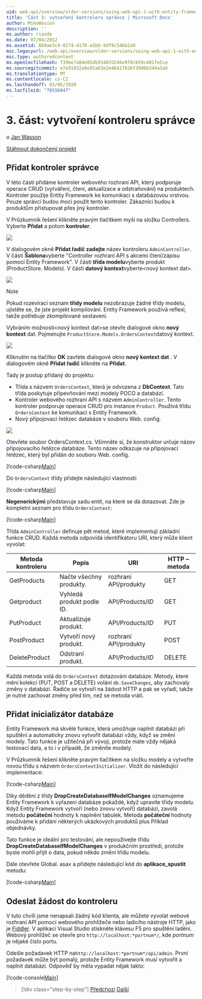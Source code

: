 ```yaml
---
uid: web-api/overview/older-versions/using-web-api-1-with-entity-framework-5/using-web-api-with-entity-framework-part-3
title: 'Část 3: vytvoření kontroleru správce | Microsoft Docs'
author: MikeWasson
description: ''
ms.author: riande
ms.date: 07/04/2012
ms.assetid: 6b9ae3c4-0274-4170-a1bb-9df9c546b2a9
msc.legacyurl: /web-api/overview/older-versions/using-web-api-1-with-entity-framework-5/using-web-api-with-entity-framework-part-3
msc.type: authoredcontent
ms.openlocfilehash: f39be7a84e85db93487d246e9f8cb59c401fe5ce
ms.sourcegitcommit: e7e91932a6e91a63e2e46417626f39d6b244a3ab
ms.translationtype: MT
ms.contentlocale: cs-CZ
ms.lasthandoff: 03/06/2020
ms.locfileid: "78556047"
---
```

# <a name="part-3-creating-an-admin-controller"></a>3\. část: vytvoření kontroleru správce

o [Jan Wasson](https://github.com/MikeWasson)

[Stáhnout dokončený projekt](https://code.msdn.microsoft.com/ASP-NET-Web-API-with-afa30545)

## <a name="add-an-admin-controller"></a>Přidat kontroler správce

V této části přidáme kontroler webového rozhraní API, který podporuje operace CRUD (vytváření, čtení, aktualizace a odstraňování) na produktech. Kontroler použije Entity Framework ke komunikaci s databázovou vrstvou. Pouze správci budou moci použít tento kontroler. Zákazníci budou k produktům přistupovat přes jiný kontroler.

V Průzkumník řešení klikněte pravým tlačítkem myši na složku Controllers. Vyberte **Přidat** a potom **kontroler**.

![](using-web-api-with-entity-framework-part-3/_static/image1.png)

V dialogovém okně **Přidat řadič zadejte** název kontroleru `AdminController`. V části **Šablona**vyberte &quot;Controller rozhraní API s akcemi čtení/zápisu pomocí Entity Framework&quot;. V části **třída modelu**vyberte produkt (ProductStore. Models). V části **datový kontext**vyberte&lt;nový kontext dat&gt;.

![](using-web-api-with-entity-framework-part-3/_static/image2.png)

> [!NOTE]
> Pokud rozevírací seznam **třídy modelu** nezobrazuje žádné třídy modelu, ujistěte se, že jste projekt kompilováni. Entity Framework používá reflexi, takže potřebuje zkompilované sestavení.

Vybráním možnosti&lt;nový kontext dat&gt;se otevře dialogové okno **nový kontext** dat. Pojmenujte `ProductStore.Models.OrdersContext`datový kontext.

![](using-web-api-with-entity-framework-part-3/_static/image3.png)

Kliknutím na tlačítko **OK** zavřete dialogové okno **nový kontext dat** . V dialogovém okně **Přidat řadič** klikněte na **Přidat**.

Tady je postup přidaný do projektu:

- Třída s názvem `OrdersContext`, která je odvozena z **DbContext**. Tato třída poskytuje připevňování mezi modely POCO a databází.
- Kontroler webového rozhraní API s názvem `AdminController`. Tento kontroler podporuje operace CRUD pro instance `Product`. Používá třídu `OrdersContext` ke komunikaci s Entity Framework.
- Nový připojovací řetězec databáze v souboru Web. config.

![](using-web-api-with-entity-framework-part-3/_static/image4.png)

Otevřete soubor OrdersContext.cs. Všimněte si, že konstruktor určuje název připojovacího řetězce databáze. Tento název odkazuje na připojovací řetězec, který byl přidán do souboru Web. config.

[!code-csharp[Main](using-web-api-with-entity-framework-part-3/samples/sample1.cs)]

Do `OrdersContext` třídy přidejte následující vlastnosti:

[!code-csharp[Main](using-web-api-with-entity-framework-part-3/samples/sample2.cs)]

**Negenerickými** představuje sadu entit, na které se dá dotazovat. Zde je kompletní seznam pro třídu `OrdersContext`:

[!code-csharp[Main](using-web-api-with-entity-framework-part-3/samples/sample3.cs)]

Třída `AdminController` definuje pět metod, které implementují základní funkce CRUD. Každá metoda odpovídá identifikátoru URI, který může klient vyvolat:

| Metoda kontroleru | Popis | URI | HTTP – metoda |
| --- | --- | --- | --- |
| GetProducts | Načte všechny produkty. | rozhraní API/produkty | GET |
| Getproduct | Vyhledá produkt podle ID. | API/Products/*ID* | GET |
| PutProduct | Aktualizuje produkt. | API/Products/*ID* | PUT |
| PostProduct | Vytvoří nový produkt. | rozhraní API/produkty | POST |
| DeleteProduct | Odstraní produkt. | API/Products/*ID* | DELETE |

Každá metoda volá do `OrdersContext` dotazování databáze. Metody, které mění kolekci (PUT, POST a DELETE) volání `db.SaveChanges`, aby zachovaly změny v databázi. Řadiče se vytvoří na žádost HTTP a pak se vyřadí, takže je nutné zachovat změny před tím, než se metoda vrátí.

## <a name="add-a-database-initializer"></a>Přidat inicializátor databáze

Entity Framework má skvělé funkce, která umožňuje naplnit databázi při spuštění a automaticky znovu vytvořit databázi vždy, když se změní modely. Tato funkce je užitečná při vývoji, protože máte vždy nějaká testovací data, a to i v případě, že změníte modely.

V Průzkumník řešení klikněte pravým tlačítkem na složku modely a vytvořte novou třídu s názvem `OrdersContextInitializer`. Vložit do následující implementace:

[!code-csharp[Main](using-web-api-with-entity-framework-part-3/samples/sample4.cs)]

Díky dědění z třídy **DropCreateDatabaseIfModelChanges** oznamujeme Entity Framework k vyřazení databáze pokaždé, když upravíte třídy modelu. Když Entity Framework vytvoří (nebo znovu vytvoří) databázi, zavolá metodu **počáteční** hodnoty k naplnění tabulek. Metoda **počáteční** hodnoty používáme k přidání některých ukázkových produktů plus Příklad objednávky.

Tato funkce je ideální pro testování, ale nepoužívejte třídu **DropCreateDatabaseIfModelChanges** v produkčním prostředí, protože byste mohli přijít o data, pokud někdo změní třídu modelu.

Dále otevřete Global. asax a přidejte následující kód do **aplikace\_spustit** metodu:

[!code-csharp[Main](using-web-api-with-entity-framework-part-3/samples/sample5.cs)]

## <a name="send-a-request-to-the-controller"></a>Odeslat žádost do kontroleru

V tuto chvíli jsme nenapsali žádný kód klienta, ale můžete vyvolat webové rozhraní API pomocí webového prohlížeče nebo ladicího nástroje HTTP, jako je [Fiddler](http://www.fiddler2.com/fiddler2/). V aplikaci Visual Studio stiskněte klávesu F5 pro spuštění ladění. Webový prohlížeč se otevře pro `http://localhost:*portnum*/`, kde *portnum* je nějaké číslo portu.

Odešle požadavek HTTP na`http://localhost:*portnum*/api/admin`. První požadavek může být pomalý, protože Entity Framework musí vytvořit a naplnit databázi. Odpověď by měla vypadat nějak takto:

[!code-console[Main](using-web-api-with-entity-framework-part-3/samples/sample6.cmd)]

> [!div class="step-by-step"]
> [Předchozí](using-web-api-with-entity-framework-part-2.md)
> [Další](using-web-api-with-entity-framework-part-4.md)
